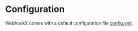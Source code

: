 # Configuration

WebhookX comes with a default configuration file [config.yml](https://github.com/webhookx-io/webhookx).
